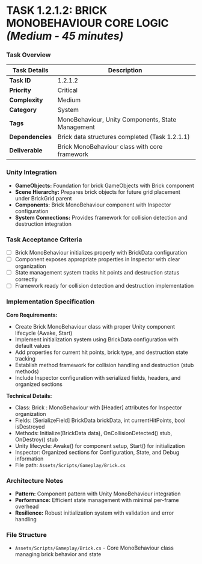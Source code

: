 # **TASK 1.2.1.2: BRICK MONOBEHAVIOUR CORE LOGIC** *(Medium - 45 minutes)*

### **Task Overview**

| Task Details | Description |
| --- | --- |
| **Task ID** | 1.2.1.2 |
| **Priority** | Critical |
| **Complexity** | Medium |
| **Category** | System |
| **Tags** | MonoBehaviour, Unity Components, State Management |
| **Dependencies** | Brick data structures completed (Task 1.2.1.1) |
| **Deliverable** | Brick MonoBehaviour class with core framework |

### **Unity Integration**

- **GameObjects:** Foundation for brick GameObjects with Brick component
- **Scene Hierarchy:** Prepares brick objects for future grid placement under BrickGrid parent
- **Components:** Brick MonoBehaviour component with Inspector configuration
- **System Connections:** Provides framework for collision detection and destruction integration

### **Task Acceptance Criteria**

- [ ] Brick MonoBehaviour initializes properly with BrickData configuration
- [ ] Component exposes appropriate properties in Inspector with clear organization
- [ ] State management system tracks hit points and destruction status correctly
- [ ] Framework ready for collision detection and destruction implementation

### **Implementation Specification**

**Core Requirements:**
- Create Brick MonoBehaviour class with proper Unity component lifecycle (Awake, Start)
- Implement initialization system using BrickData configuration with default values
- Add properties for current hit points, brick type, and destruction state tracking
- Establish method framework for collision handling and destruction (stub methods)
- Include Inspector configuration with serialized fields, headers, and organized sections

**Technical Details:**
- Class: Brick : MonoBehaviour with [Header] attributes for Inspector organization
- Fields: [SerializeField] BrickData brickData, int currentHitPoints, bool isDestroyed
- Methods: Initialize(BrickData data), OnCollisionDetected() stub, OnDestroy() stub
- Unity lifecycle: Awake() for component setup, Start() for initialization
- Inspector: Organized sections for Configuration, State, and Debug information
- File path: `Assets/Scripts/Gameplay/Brick.cs`

### **Architecture Notes**

- **Pattern:** Component pattern with Unity MonoBehaviour integration
- **Performance:** Efficient state management with minimal per-frame overhead
- **Resilience:** Robust initialization system with validation and error handling

### **File Structure**

- `Assets/Scripts/Gameplay/Brick.cs` - Core MonoBehaviour class managing brick behavior and state